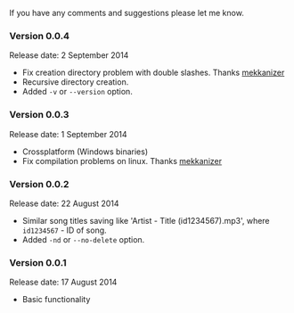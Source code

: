 
If you have any comments and suggestions please let me know.

### Version 0.0.4
Release date: 2 September 2014
+ Fix creation directory problem with double slashes. Thanks [mekkanizer](https://github.com/mekkanizer)
+ Recursive directory creation.
+ Added `-v` or `--version` option.

### Version 0.0.3
Release date: 1 September 2014
+ Crossplatform (Windows binaries)
+ Fix compilation problems on linux. Thanks [mekkanizer](https://github.com/mekkanizer)

### Version 0.0.2
Release date: 22 August 2014
+ Similar song titles saving like 'Artist - Title (id1234567).mp3', where `id1234567` - ID of song.
+ Added `-nd` or `--no-delete` option.

### Version 0.0.1
Release date: 17 August 2014
+ Basic functionality
